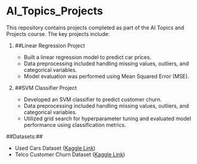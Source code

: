 # AI_Topics_Projects


This repository contains projects completed as part of the AI Topics and Projects course. The key projects include:

1. ##Linear Regression Project
   - Built a linear regression model to predict car prices.
   - Data preprocessing included handling missing values, outliers, and categorical variables.
   - Model evaluation was performed using Mean Squared Error (MSE).

2. ##SVM Classifier Project
   - Developed an SVM classifier to predict customer churn.
   - Data preprocessing included handling missing values, outliers, and categorical variables.
   - Utilized grid search for hyperparameter tuning and evaluated model performance using classification metrics.

##Datasets:##
- Used Cars Dataset ([Kaggle Link](https://www.kaggle.com/datasets/austinreese/craigslist-carstrucks-data))
- Telco Customer Churn Dataset ([Kaggle Link](https://www.kaggle.com/datasets/blastchar/telco-customer-churn))
